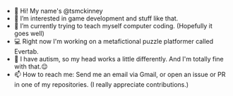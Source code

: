 - 👋 Hi! My name's @tsmckinney
- 👀 I’m interested in game development and stuff like that.
- 🌱 I’m currently trying to teach myself computer coding. (Hopefully it goes well)
- 💻 Right now I'm working on a metafictional puzzle platformer called Evertab.
- 💭 I have autism, so my head works a little differently. And I'm totally fine with that.😌
- 📫 How to reach me: Send me an email via Gmail, or open an issue or PR in one of my repositories. (I really appreciate contributions.)

<!---
tsmckinney/tsmckinney is a ✨ special ✨ repository because its `README.md` (this file) appears on your GitHub profile.
You can click the Preview link to take a look at your changes.
--->
